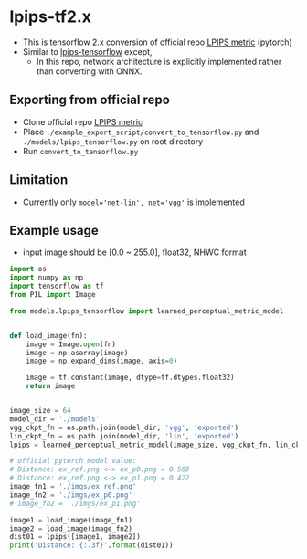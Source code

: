 # lpips-tf2.x
* This is tensorflow 2.x conversion of official repo [LPIPS metric][Offical repo] (pytorch)
* Similar to [lpips-tensorflow][TF repo] except,
  * In this repo, network architecture is explicitly implemented rather than converting with ONNX.

## Exporting from official repo
* Clone official repo [LPIPS metric][Offical repo]
* Place `./example_export_script/convert_to_tensorflow.py` and `./models/lpips_tensorflow.py` on root directory
* Run `convert_to_tensorflow.py`

## Limitation
* Currently only `model='net-lin', net='vgg'` is implemented

## Example usage
* input image should be [0.0 ~ 255.0], float32, NHWC format

```python
import os
import numpy as np
import tensorflow as tf
from PIL import Image

from models.lpips_tensorflow import learned_perceptual_metric_model


def load_image(fn):
    image = Image.open(fn)
    image = np.asarray(image)
    image = np.expand_dims(image, axis=0)

    image = tf.constant(image, dtype=tf.dtypes.float32)
    return image


image_size = 64
model_dir = './models'
vgg_ckpt_fn = os.path.join(model_dir, 'vgg', 'exported')
lin_ckpt_fn = os.path.join(model_dir, 'lin', 'exported')
lpips = learned_perceptual_metric_model(image_size, vgg_ckpt_fn, lin_ckpt_fn)

# official pytorch model value:
# Distance: ex_ref.png <-> ex_p0.png = 0.569
# Distance: ex_ref.png <-> ex_p1.png = 0.422
image_fn1 = './imgs/ex_ref.png'
image_fn2 = './imgs/ex_p0.png'
# image_fn2 = './imgs/ex_p1.png'

image1 = load_image(image_fn1)
image2 = load_image(image_fn2)
dist01 = lpips([image1, image2])
print('Distance: {:.3f}'.format(dist01))
```

[Offical repo]: https://github.com/richzhang/PerceptualSimilarity
[TF repo]: https://github.com/alexlee-gk/lpips-tensorflow
